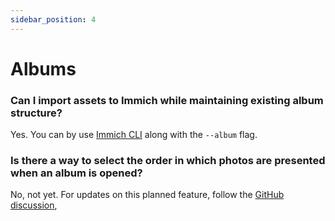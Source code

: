 ```yaml
---
sidebar_position: 4
---
```


# Albums

### Can I import assets to Immich while maintaining existing album structure?

Yes. You can by use [Immich CLI](/docs/features/command-line-interface) along with the `--album` flag.

### Is there a way to select the order in which photos are presented when an album is opened?

No, not yet. For updates on this planned feature, follow the [GitHub discussion](https://github.com/immich-app/immich/discussions/1689),
